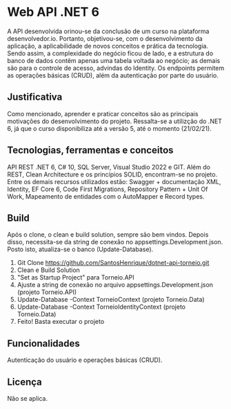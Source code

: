 # Web API .NET 6

A API desenvolvida orinou-se da conclusão de um curso na plataforma desenvolvedor.io. Portanto, objetivou-se, com o desenvolvimento da aplicação, a aplicabilidade de novos conceitos
e prática da tecnologia. Sendo assim, a complexidade do negócio ficou de lado, e a estrutura do banco de dados contêm apenas uma tabela voltada ao negócio; 
as demais são para o controle de acesso, advindas do Identity. Os endpoints permitem as operações básicas (CRUD), além da autenticação por parte do usuário.

## Justificativa

Como mencionado, aprender e praticar conceitos são as principais motivações do desenvolvimento do projeto. Ressalta-se a utilizção do .NET 6, já que o curso disponibiliza até a versão 5, 
até o momento (21/02/21).

## Tecnologias, ferramentas e conceitos

API REST .NET 6, C# 10, SQL Server, Visual Studio 2022 e GIT. Além do REST, Clean Architecture e os princípios SOLID, encontram-se no projeto. Entre os demais recursos utilizados estão: 
Swagger + documentação XML, Identity, EF Core 6, Code First Migrations, Repository Pattern + Unit Of Work, Mapeamento de entidades com o AutoMapper e Record types.  

## Build

Após o clone, o clean e build solution, sempre são bem vindos. Depois disso, necessita-se da string de conexão no appsettings.Development.json. Posto isto, 
atualiza-se o banco (Update-Database).

1. Git Clone https://github.com/SantosHenrique/dotnet-api-torneio.git
2. Clean e Build Solution
3. "Set as Startup Project" para Torneio.API
4. Ajuste a string de conexão no arquivo appsettings.Development.json (projeto Torneio.API)
5. Update-Database -Context TorneioContext (projeto Torneio.Data)
6. Update-Database -Context TorneioIdentityContext (projeto Torneio.Data)
7. Feito! Basta executar o projeto

## Funcionalidades

Autenticação do usuário e operações básicas (CRUD). 

## Licença

Não se aplica.

